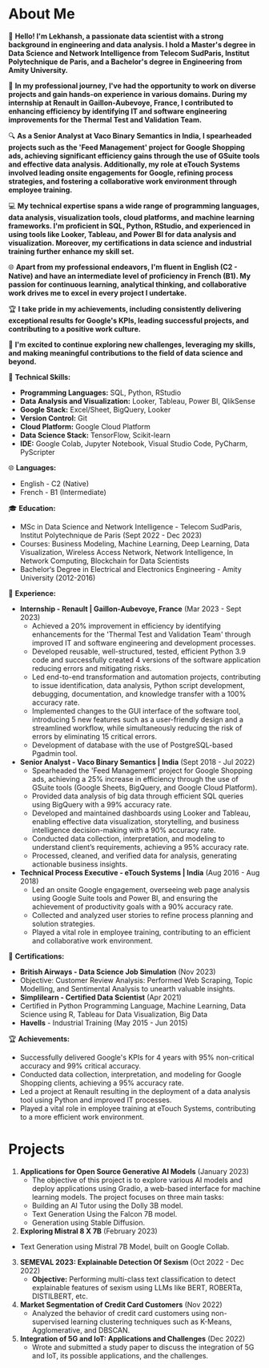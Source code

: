 # About Me

👋 **Hello! I'm Lekhansh, a passionate data scientist with a strong background in engineering and data analysis. I hold a Master's degree in Data Science and Network Intelligence from Telecom SudParis, Institut Polytechnique de Paris, and a Bachelor's degree in Engineering from Amity University.**

🚀 **In my professional journey, I've had the opportunity to work on diverse projects and gain hands-on experience in various domains. During my internship at Renault in Gaillon-Aubevoye, France, I contributed to enhancing efficiency by identifying IT and software engineering improvements for the Thermal Test and Validation Team.**

🔍 **As a Senior Analyst at Vaco Binary Semantics in India, I spearheaded projects such as the 'Feed Management' project for Google Shopping ads, achieving significant efficiency gains through the use of GSuite tools and effective data analysis. Additionally, my role at eTouch Systems involved leading onsite engagements for Google, refining process strategies, and fostering a collaborative work environment through employee training.**

💻 **My technical expertise spans a wide range of programming languages, data analysis, visualization tools, cloud platforms, and machine learning frameworks. I'm proficient in SQL, Python, RStudio, and experienced in using tools like Looker, Tableau, and Power BI for data analysis and visualization. Moreover, my certifications in data science and industrial training further enhance my skill set.**

🌐 **Apart from my professional endeavors, I'm fluent in English (C2 - Native) and have an intermediate level of proficiency in French (B1). My passion for continuous learning, analytical thinking, and collaborative work drives me to excel in every project I undertake.**

🏆 **I take pride in my achievements, including consistently delivering exceptional results for Google's KPIs, leading successful projects, and contributing to a positive work culture.**

🚀 **I'm excited to continue exploring new challenges, leveraging my skills, and making meaningful contributions to the field of data science and beyond.**


🔧 **Technical Skills:**  
   - **Programming Languages:** SQL, Python, RStudio 
   - **Data Analysis and Visualization:** Looker, Tableau, Power BI, QlikSense
   - **Google Stack:** Excel/Sheet, BigQuery, Looker
   - **Version Control:** Git 
   - **Cloud Platform:** Google Cloud Platform 
   - **Data Science Stack:** TensorFlow, Scikit-learn 
   - **IDE:** Google Colab, Jupyter Notebook, Visual Studio Code, PyCharm, PyScripter

🌐 **Languages:**  
   - English - C2 (Native)
   - French - B1 (Intermediate)

🎓 **Education:**  
   - MSc in Data Science and Network Intelligence - Telecom SudParis, Institut Polytechnique de Paris (Sept 2022 - Dec 2023)
   - Courses: Business Modeling, Machine Learning, Deep Learning, Data Visualization, Wireless Access Network, Network Intelligence, In Network Computing, Blockchain for Data Scientists
   - Bachelor‘s Degree in Electrical and Electronics Engineering - Amity University (2012-2016)

💼 **Experience:**  
   - **Internship - Renault | Gaillon-Aubevoye, France** (Mar 2023 - Sept 2023)
     - Achieved a 20% improvement in efficiency by identifying enhancements for the 'Thermal Test and Validation Team' through improved IT and software engineering and development processes.
     - Developed reusable, well-structured, tested, efficient Python 3.9 code and successfully created 4 versions of the software application reducing errors and mitigating risks.
     - Led end-to-end transformation and automation projects, contributing to issue identification, data analysis, Python script development, debugging, documentation, and knowledge transfer with a 100% accuracy rate.
     - Implemented changes to the GUI interface of the software tool, introducing 5 new features such as a user-friendly design and a streamlined workflow, while simultaneously reducing the risk of errors by eliminating 15 critical errors.
     - Development of database with the use of PostgreSQL-based Pgadmin tool.
   - **Senior Analyst - Vaco Binary Semantics | India** (Sept 2018 - Jul 2022)
     - Spearheaded the 'Feed Management' project for Google Shopping ads, achieving a 25% increase in efficiency through the use of GSuite tools (Google Sheets, BigQuery, and Google Cloud Platform).
     - Provided data analysis of big data through efficient SQL queries using BigQuery with a 99% accuracy rate.
     - Developed and maintained dashboards using Looker and Tableau, enabling effective data visualization, storytelling, and business intelligence decision-making with a 90% accuracy rate.
     - Conducted data collection, interpretation, and modeling to understand client’s requirements, achieving a 95% accuracy rate.
     - Processed, cleaned, and verified data for analysis, generating actionable business insights.
   - **Technical Process Executive - eTouch Systems | India** (Aug 2016 - Aug 2018)
     - Led an onsite Google engagement, overseeing web page analysis using Google Suite tools and Power BI, and ensuring the achievement of productivity goals with a 90% accuracy rate.
     - Collected and analyzed user stories to refine process planning and solution strategies.
     - Played a vital role in employee training, contributing to an efficient and collaborative work environment.

📜 **Certifications:**  
   - **British Airways - Data Science Job Simulation** (Nov 2023)
   - Objective:  Customer Review Analysis: Performed Web Scraping, Topic Modelling, and Sentimental Analysis to unearth valuable insights.
   - **Simplilearn - Certified Data Scientist** (Apr 2021)
   - Certified in Python Programming Language, Machine Learning, Data Science using R, Tableau for Data Visualization, Big Data
   - **Havells** - Industrial Training (May 2015 - Jun 2015)

🏆 **Achievements:**  
   - Successfully delivered Google's KPIs for 4 years with 95% non-critical accuracy and 99% critical accuracy.
   - Conducted data collection, interpretation, and modeling for Google Shopping clients, achieving a 95% accuracy rate.
   - Led a project at Renault resulting in the deployment of a data analysis tool using Python and improved IT processes.
   - Played a vital role in employee training at eTouch Systems, contributing to a more efficient work environment.

# Projects

1. **Applications for Open Source Generative AI Models** (January 2023)
   - The objective of this project is to explore various AI models and deploy applications using Gradio, a web-based interface for machine learning models. The project focuses on three main tasks:
   - Building an AI Tutor using the Dolly 3B model.
   - Text Generation Using the Falcon 7B model.
   - Generation using Stable Diffusion.
2.  **Exploring Mistral 8 X 7B** (February 2023)
   - Text Generation using Mistral 7B Model, built on Google Collab.
3. **SEMEVAL 2023: Explainable Detection Of Sexism** (Oct 2022 - Dec 2022)  
   - **Objective:** Performing multi-class text classification to detect explainable features of sexism using LLMs like BERT, ROBERTa, DISTILBERT, etc.
4. **Market Segmentation of Credit Card Customers** (Nov 2022)  
   - Analyzed the behavior of credit card customers using non-supervised learning clustering techniques such as K-Means, Agglomerative, and DBSCAN.
5. **Integration of 5G and IoT: Applications and Challenges** (Dec 2022)  
   - Wrote and submitted a study paper to discuss the integration of 5G and IoT, its possible applications, and the challenges.
